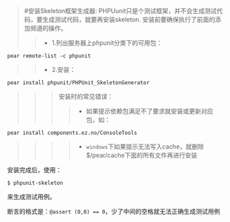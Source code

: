 >#安装Skeleton框架生成器:
    PHPUunit只是个测试框架，并不会生成测试代码，要生成测试代码，就要再安装skeleton.
    安装前要确保执行了前面的添加频道的操作。
>>* 1.列出服务器上phpunit分类下的可用包：
>	
	pear remote-list -c phpunit

>>* 2.安装：
>
	pear install phpunit/PHPUnit_SkeletonGenerator
>>>安装时的常见错误：
>>>>* 如果提示依赖包满足不了要求就安装或更新对应包，如：
>>>>
	pear install components.ez.no/ConsoleTools
>>>>* `windows`下如果提示无法写入cache，就删除$/pear/cache下面的所有文件再进行安装

安装完成后，使用：
	
	$ phpunit-skeleton 
来生成测试用例。

断言的格式是：`@assert (0,0) == 0`，少了中间的空格就无法正确生成测试用例

